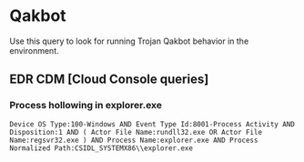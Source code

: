 # Qakbot

Use this query to look for running Trojan Qakbot behavior in the environment.

## EDR CDM [Cloud Console queries]

### Process hollowing in explorer.exe

```
Device OS Type:100-Windows AND Event Type Id:8001-Process Activity AND Disposition:1 AND ( Actor File Name:rundll32.exe OR Actor File Name:regsvr32.exe ) AND Process Name:explorer.exe AND Process Normalized Path:CSIDL_SYSTEMX86\\explorer.exe

```
